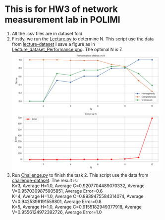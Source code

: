 # This is for HW3 of network measurement lab in POLIMI
1. All the .csv files are in dataset fold.
2. Firstly, we run the [Lecture.py](Lecture.py) to determine N. This script use the data from [lecture-dataset](dataset/MAC_derand_lecture-dataset/lecture-dataset) I save
a figure as in [Lecture_dataset_Performance.png](result_figure/Lecture_dataset_Performance.png).
The optimal N is 7.
![Lecture_dataset_Performance.png](result_figure%2FLecture_dataset_Performance.png)
3. Run [Challenge.py](Challenge.py) to finish the task 2. This script use the data from [challenge-dataset](dataset/MAC_derand_challenge-dataset/challenge-dataset). The result is:\
K=3, Average H=1.0, Average C=0.9207704489070332, Average V=0.9570309875905851, Average Error=0.6\
K=4, Average H=1.0, Average C=0.8939475584314074, Average V=0.9425396191559801, Average Error=0.8\
K=5, Average H=1.0, Average C=0.9155182949377918, Average V=0.9556124972392726, Average Error=1.0
